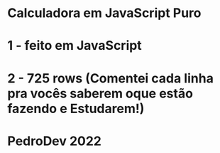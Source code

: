 # Calculadora em JavaScript Puro

# 1 - feito em JavaScript
# 2 - 725 rows (Comentei cada linha pra vocês saberem oque estão fazendo e Estudarem!)

# PedroDev 2022